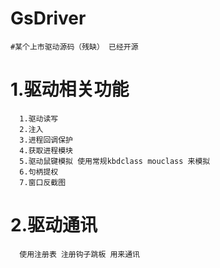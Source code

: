 # GsDriver
    #某个上市驱动源码（残缺） 已经开源
# 1.驱动相关功能
      1.驱动读写 
      2.注入 
      3.进程回调保护 
      4.获取进程模块
      5.驱动鼠键模拟 使用常规kbdclass mouclass 来模拟
      6.句柄提权
      7.窗口反截图  
  # 2.驱动通讯
      使用注册表 注册钩子跳板 用来通讯

  
  
